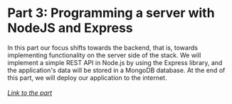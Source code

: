 <h1>
    Part 3: Programming a server with NodeJS and Express
</h1>

<p>
    In this part our focus shifts towards the backend, that is, towards implementing functionality on the server side of the stack. We will implement a simple REST API in Node.js by using the Express library, and the application's data will be stored in a MongoDB database. At the end of this part, we will deploy our application to the internet.<br><br>
    <i>
        <a href="https://fullstackopen.com/en/part3">
            Link to the part
        </a>
    </i>
</p>
